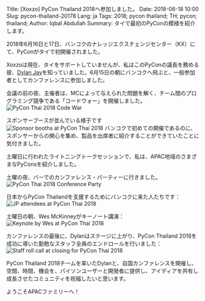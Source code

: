 Title: [Xoxzo] PyCon Thailand 2018へ参加しました。
Date: 2018-06-18 10:00 
Slug: pycon-thailand-20178
Lang: ja
Tags: 2018; pycon thailand; TH; pycon; thailand;
Author: Iqbal Abdullah
Summary: タイで最初のPyConの模様を紹介します。

2018年6月16日と17日、バンコクのナレッジエクスチェンジセンター（KX）にて、PyConがタイで初開催されました。

Xoxzoは現在、タイをサポートしていませんが、私はこのPyConの議長を務める彼、[Dylan Jay](https://twitter.com/djay75)を知っていました。6月15日の朝にバンコクへ飛ぶと、一般参加者としてカンファレンスに参加しました。

会議の前の夜、主催者は、MCによって与えられた問題を解く、チーム間のプログラミング競争である「コードウォー」を開催しました。
![PyCon Thai 2018 Code War]({filename}/images/pycon-thai-2018/code-war.jpg)

スポンサーブースが並んでいる様子です
![Sponsor booths at PyCon Thai 2018]({filename}/images/pycon-thai-2018/sponsor-booths.jpg)
バンコクで初めての開催であるのに、スポンサーからの関心を集め、製品を出席者に紹介することができていたことに気付きました。

土曜日に行われたライトニングトークセッションで、私は、APAC地域のさまざまなPyConsを紹介しました。

土曜の夜、バーでのカンファレンス・パーティーに行きました。
![PyCon Thai 2018 Conference Party]({filename}/images/pycon-thai-2018/party.jpg)

日本からPyCon Thailandを支援するためにバンコクに来た人たちです：
![JP attendees at PyCon Thai 2018]({filename}/images/pycon-thai-2018/team-jp.jpg)

土曜日の朝、Wes McKinneyがキーノート講演：
![Keynote by Wes at PyCon Thai 2018]({filename}/images/pycon-thai-2018/wes-keynote.jpg)

カンファレンスの最後に、Dylanはステージに上がり、PyCon Thailand 2018を成功に導いた勤勉なスタッフ全員のエンドロールを行いました： 
![Staff roll call at closing for PyCon Thai 2018]({filename}/images/pycon-thai-2018/staff.jpg)

PyCon Thailand 2018チームを率いたDylanと、自国カンファレンスを開催し、空間、時間、機会を、パイソンユーザーと開発者に提供し、アイディアを共有し成長させたコミュニティを祝福したいと思います。

ようこそAPACファミリーへ！


